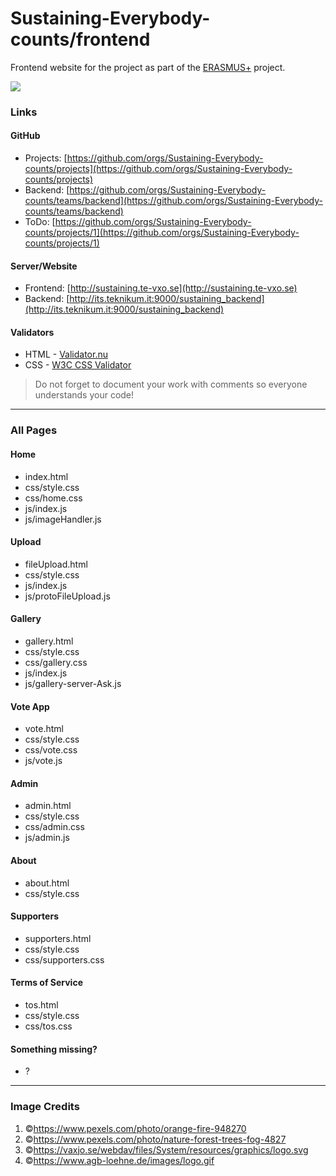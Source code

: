 # Sustaining-Everybody-counts/frontend
Frontend website for the project as part of the [ERASMUS+](https://ec.europa.eu/programmes/erasmus-plus/node_en) project.

![](https://raw.githubusercontent.com/Sustaining-Everybody-counts/frontend/master/img/favicon.ico)

### Links

#### **GitHub**
* Projects: [https://github.com/orgs/Sustaining-Everybody-counts/projects](https://github.com/orgs/Sustaining-Everybody-counts/projects)
* Backend: [https://github.com/orgs/Sustaining-Everybody-counts/teams/backend](https://github.com/orgs/Sustaining-Everybody-counts/teams/backend)
* ToDo: [https://github.com/orgs/Sustaining-Everybody-counts/projects/1](https://github.com/orgs/Sustaining-Everybody-counts/projects/1)

#### **Server/Website**
* Frontend: [http://sustaining.te-vxo.se](http://sustaining.te-vxo.se)
* Backend: [http://its.teknikum.it:9000/sustaining_backend](http://its.teknikum.it:9000/sustaining_backend)

#### **Validators**
* HTML - [Validator.nu](https://validator.nu)
* CSS - [W3C CSS Validator](https://jigsaw.w3.org/css-validator)
> Do not forget to document your work with comments so everyone understands your code!

------------

### All Pages

#### Home
* index.html
* css/style.css
* css/home.css
* js/index.js
* js/imageHandler.js

#### Upload
* fileUpload.html
* css/style.css
* js/index.js
* js/protoFileUpload.js

#### Gallery
* gallery.html
* css/style.css
* css/gallery.css
* js/index.js
* js/gallery-server-Ask.js

#### Vote App
* vote.html
* css/style.css
* css/vote.css
* js/vote.js

#### Admin
* admin.html
* css/style.css
* css/admin.css
* js/admin.js

#### About
* about.html
* css/style.css

#### Supporters
* supporters.html
* css/style.css
* css/supporters.css

#### Terms of Service
* tos.html
* css/style.css
* css/tos.css

#### Something missing?
* ?

------------

### Image Credits

1. &copy;https://www.pexels.com/photo/orange-fire-948270
2. &copy;https://www.pexels.com/photo/nature-forest-trees-fog-4827
3. &copy;https://vaxjo.se/webdav/files/System/resources/graphics/logo.svg
4. &copy;https://www.agb-loehne.de/images/logo.gif
